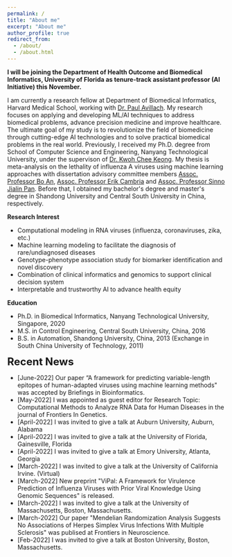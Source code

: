```yaml
---
permalink: /
title: "About me"
excerpt: "About me"
author_profile: true
redirect_from: 
  - /about/
  - /about.html
---
```


<b>I will be joining the Department of Health Outcome and Biomedical Informatics, University of Florida as tenure-track assistant professor (AI Initiative) this November. </b>  

I am currently a research fellow at Department of Biomedical Informatics, Harvard Medical School, working with <a href="https://avillach-lab.hms.harvard.edu/">Dr. Paul Avillach</a>. My research focuses on applying and developing ML/AI techniques to address biomedical problems, advance precision medicine and improve healthcare. The ultimate goal of my study is to revolutionize the field of biomedicine through cutting-edge AI technologies and to solve practical biomedical problems in the real world. Previously, I received my Ph.D. degree from School of Computer Science and Engineering, Nanyang Technological University, under the supervison of <a href="https://personal.ntu.edu.sg/asckkwoh/">Dr. Kwoh Chee Keong</a>. My thesis is meta-analysis on the lethality of influenza A viruses using machine learning approaches with dissertation advisory committee members <a href="https://personal.ntu.edu.sg/boan/">Assoc. Professor Bo An</a>,  <a href="https://sentic.net/erikcambria/">Assoc. Professor Erik Cambria</a> and <a href="https://personal.ntu.edu.sg/sinnopan/">Assoc. Professor Sinno Jialin Pan</a>. Before that, I obtained my bachelor's degree and master's degree in Shandong University and Central South University in China, respectively.


<b>Research Interest</b>
- Computational modeling in RNA viruses (influenza, coronaviruses, zika, etc.)  
- Machine learning modeling to facilitate the diagnosis of rare/undiagnosed diseases
- Genotype-phenotype association study for biomarker identification and novel discovery
- Combination of clinical informatics and genomics to support clinical decision system
- Interpretable and trustworthy AI to advance health equity

<b>Education</b>
- Ph.D. in Biomedical Informatics, Nanyang Technological University, Singapore, 2020
- M.S. in Control Engineering, Central South University, China, 2016
- B.S. in Automation, Shandong University, China, 2013
(Exchange in South China University of Technology, 2011)  

<font size="5"><b>Recent News</b></font>
- [June-2022] Our paper “A framework for predicting variable-length epitopes of human-adapted viruses using machine learning methods" was accepted by Briefings in Bioinformatics.
- [May-2022] I was appointed as guest editor for Research Topic: Computational Methods to Analyze RNA Data for Human Diseases in the journal of Frontiers In Genetics.
- [April-2022] I was invited to give a talk at Auburn University, Auburn, Alabama
- [April-2022] I was invited to give a talk at the University of Florida, Gainesville, Florida
- [April-2022] I was invited to give a talk at Emory University, Atlanta, Georgia
- [March-2022] I was invited to give a talk at the University of California Irvine. (Virtual)
- [March-2022] New preprint "ViPal: A Framework for Virulence Prediction of Influenza Viruses with Prior Viral Knowledge Using Genomic Sequences" is released.
- [March-2022] I was invited to give a talk at the University of Massachusetts, Boston, Massachusetts.
- [March-2022] Our paper "Mendelian Randomization Analysis Suggests No Associations of Herpes Simplex Virus Infections With Multiple Sclerosis" was publised at Frontiers in Neuroscience.
- [Feb-2022] I was invited to give a talk at Boston University, Boston, Massachusetts.


